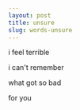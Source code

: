```yaml
---
layout: post
title: unsure
slug: words-unsure
---
```


i feel terrible

i can't remember 

what got so bad 

for you